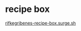 # recipe box

<a href="http://rifkegribenes-recipe-box.surge.sh" target="_blank">rifkegribenes-recipe-box.surge.sh</a>

